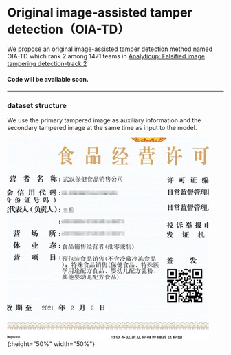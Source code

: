 # Original image-assisted tamper detection（OIA-TD）
We propose an original image-assisted tamper detection method named OIA-TD which rank 2 among  1471 teams in [Analyticup: Falsified image tampering detection-track 2](https://tianchi.aliyun.com/competition/entrance/531812/rankingList)
#### Code will be available soon.
* * *
### dataset structure
We use the primary tampered image as auxiliary information and the secondary tampered image at the same time as input to the model.


![primary tampered image](./figures/tam_1.png){:height="50%" width="50%"}
